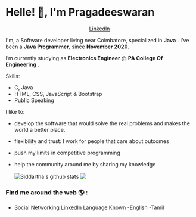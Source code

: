 # Helle! 👋, I'm Pragadeeswaran
<p align="center">
  <a href="https://www.linkedin.com/in/pragadeeswarans/">LinkedIn</a> 
</p>

I'm, a Software developer living near Coimbatore, specialized in **Java** . I've been a **Java Programmer**, since **November 2020**. 

I’m currently studying as **Electronics Engineer** @ **PA College Of Engineering** .

Skills:
-  C, Java
- HTML, CSS, JavaScript & Bootstrap
- Public Speaking

I like to:
- develop the software that would solve the real problems and makes the world a better place.
- flexibility and trust: I work for people that care about outcomes
- push my limits in competitive programming
- help the community around me by sharing my knowledge


  <img align="center" src="https://github-readme-stats.vercel.app/api/top-langs/?username=siddartha19&title_color=fff&text_color=9f9f9f&bg_color=151515&hide=jupyter%20notebook" alt="Siddartha's github stats" />



  <img align="center" src="https://github-readme-stats.vercel.app/api?username=Pragadeesvp&hide=issues&count_private=true&show_icons=true&title_color=fff&icon_color=79ff97&text_color=9f9f9f&bg_color=151515&line_height=40" />


### Find me around the web 🌎 :
- Social Networking [LinkedIn](https://www.linkedin.com/in/pragadeeswarans/)
Language Known
-English 
-Tamil




<!---
Pragadeesvp/Pragadeesvp is a ✨ special ✨ repository because its `README.md` (this file) appears on your GitHub profile.
You can click the Preview link to take a look at your changes.
--->
